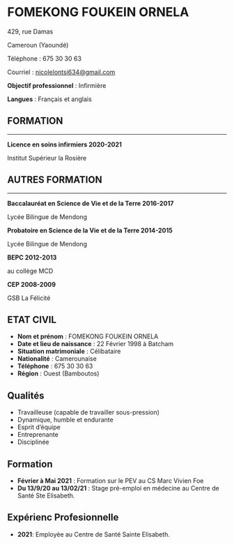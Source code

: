 # FOMEKONG FOUKEIN ORNELA

  429, rue Damas
  
  Cameroun (Yaoundé)
  
  Téléphone : 675 30 30 63
  
  Courriel : nicolelontsi634@gmail.com
  
  **Objectif professionnel** : Infirmière
  
  **Langues** : Français et anglais





## FORMATION
_________________________________________________________________

**Licence en soins infirmiers     2020-2021**

Institut Supérieur la Rosière

## AUTRES FORMATION
_________________________________________________________________

**Baccalauréat en Science de Vie et de la Terre 2016-2017** 

Lycée Bilingue de Mendong

**Probatoire en Science de la Vie et de la Terre 2014-2015**

Lycée Bilingue de Mendong

**BEPC 2012-2013**

au collège MCD

**CEP 2008-2009** 

GSB La Félicité 

## ETAT CIVIL

* **Nom et prénom** : FOMEKONG FOUKEIN ORNELA 
* **Date et lieu de naissance** : 22 Février 1998 à Batcham 
* **Situation matrimoniale** : Célibataire 
* **Nationalité** : Camerounaise 
* **Téléphone** : 675 30 30 63 
* **Région** : Ouest (Bamboutos)

## Qualités
* Travailleuse (capable de travailler sous-pression)
* Dynamique, humble et endurante
* Esprit d’équipe
* Entreprenante
* Disciplinée

## Formation
* **Février à Mai 2021** : Formation sur le PEV au CS Marc Vivien Foe 
*  **Du 13/9/20 au 13/02/21** : Stage pré-emploi en médecine au Centre de Santé Ste Elisabeth.

## Expérienc Profesionnelle
*  **2021**: Employée au Centre de Santé Sainte Elisabeth.

